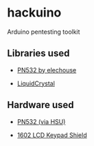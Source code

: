# hackuino

Arduino pentesting toolkit

## Libraries used

* [PN532 by elechouse](https://github.com/elechouse/PN532/)

* [LiquidCrystal](https://github.com/arduino/Arduino/tree/master/libraries/LiquidCrystal)

## Hardware used

* [PN532 (via HSU)](https://www.adafruit.com/datasheets/pn532ds.pdf)

* [1602 LCD Keypad Shield](https://www.dfrobot.com/index.php?route=product/product&product_id=51)

